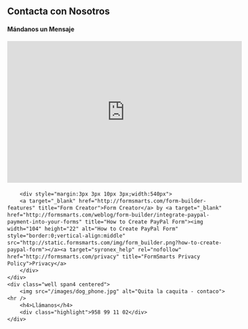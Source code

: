## Contacta con Nosotros

<div class="row-fluid">
    <div class="span8">
        <h4>Mándanos un Mensaje</h4>
        <iframe width="540" height="326" src="http://formsmarts.com/form/16n0?mode=embed&lay=1" scrolling="auto" marginwidth="0" marginheight="0" vspace="0" hspace="0" allowtransparency="true" frameborder="0" style="overflow-x:hidden"><a href="http://formsmarts.com/form/16n0">Can&#39;t see the form? Click here</a>.</iframe>

        <div style="margin:3px 3px 10px 3px;width:540px">
        <a target="_blank" href="http://formsmarts.com/form-builder-features" title="Form Creator">Form Creator</a> by <a target="_blank" href="http://formsmarts.com/weblog/form-builder/integrate-paypal-payment-into-your-forms" title="How to Create PayPal Form"><img width="104" height="22" alt="How to Create PayPal Form" style="border:0;vertical-align:middle" src="http://static.formsmarts.com/img/form_builder.png?how-to-create-paypal-form"></a><a target="syronex_help" rel="nofollow" href="http://formsmarts.com/privacy" title="FormSmarts Privacy Policy">Privacy</a>
        </div>
    </div>
    <div class="well span4 centered">
        <img src="/images/dog_phone.jpg" alt="Quita la caquita - contaco"><hr />
        <h4>Llámanos</h4>
        <div class="highlight">958 99 11 02</div>
    </div>
</div>


[title: Contacto]: /
[menu: Contacto]: /
[menu-locgroup: main]: /
[order: 60]: /
